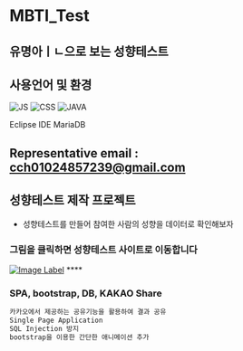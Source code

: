 # MBTI_Test
## 유명아ㅣㄴ으로 보는 성향테스트

## 사용언어 및 환경
![JS](https://img.shields.io/badge/-Javascript-8E5C2B?style=flat-square&logo=Javascript)
![CSS](https://img.shields.io/badge/-CSS-F9826C?style=flat-square&logo=CSS)
![JAVA](https://img.shields.io/badge/-JAVA-1A66D6?style=flat-square&logo=JAVA)

Eclipse IDE
MariaDB



Representative email : cch01024857239@gmail.com
---

## 성향테스트 제작 프로젝트
* 성향테스트를 만들어 참여한 사람의 성향을 데이터로 확인해보자

### 그림을 클릭하면 성향테스트 사이트로 이동합니다
[![Image Label](https://cch230.github.io/Churani_portfolio/images/22.PNG)](http://www.wowflee.com/) ****

### SPA, bootstrap, DB, KAKAO Share
```tex
카카오에서 제공하는 공유기능을 활용하여 결과 공유 
Single Page Application
SQL Injection 방지  
bootstrap을 이용한 간단한 애니메이션 추가



